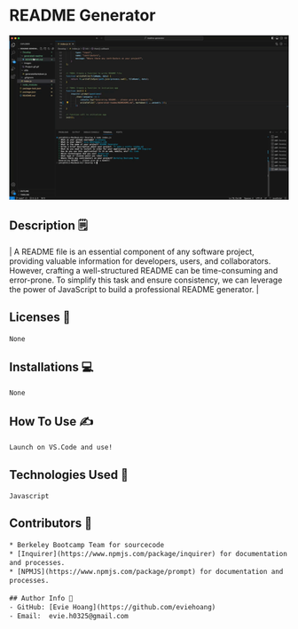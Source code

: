 # README Generator
![](Develop/images/Project-gif.gif)

  ## Description 🗒️
|
  A README file is an essential component of any software project, providing valuable information for developers, users, and collaborators. However, crafting a well-structured README can be time-consuming and error-prone. To simplify this task and ensure consistency, we can leverage the power of JavaScript to build a professional README generator.
 |

  ## Licenses 🪪
  ```
  None
  ```

  ## Installations 💻
  ```
  None
  ```

  ## How To Use ✍️
  ```
  Launch on VS.Code and use!
  ```

  ## Technologies Used 🤖
  ```
  Javascript
  ```

  ## Contributors 🤖
  ```
* Berkeley Bootcamp Team for sourcecode
* [Inquirer](https://www.npmjs.com/package/inquirer) for documentation and processes.
* [NPMJS](https://www.npmjs.com/package/prompt) for documentation and processes.

  ## Author Info 🤸
  - GitHub: [Evie Hoang](https://github.com/eviehoang)
  - Email:  evie.h0325@gmail.com
